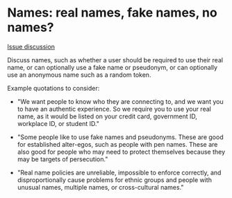 # Names: real names, fake names, no names?

[Issue discussion](https://github.com/joelparkerhenderson/social_network_plan/issues/5)

Discuss names, such as whether a user should be required to use their real name, or can optionally use a fake name or pseudonym, or can optionally use an anonymous name such as a random token.

Example quotations to consider:

* "We want people to know who they are connecting to, and we want you to have an authentic experience. So we require you to use your real name, as it would be listed on your credit card, government ID, workplace ID, or student ID."

* "Some people like to use fake names and pseudonyms. These are good for established alter-egos, such as people with pen names. These are also good for people who may need to protect themselves because they may be targets of persecution."

* "Real name policies are unreliable, impossible to enforce correctly, and disproportionally cause problems for ethnic groups and people with unusual names, multiple names, or cross-cultural names."

